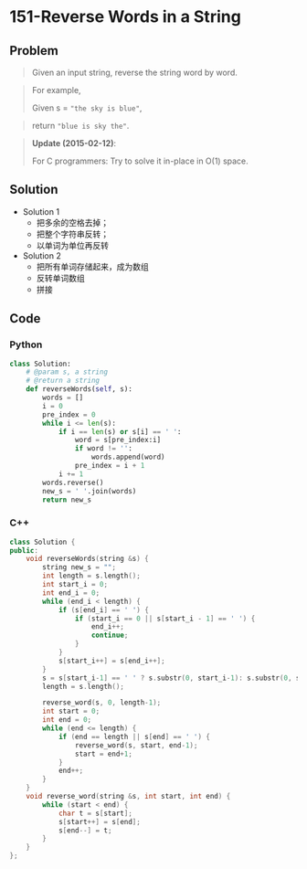 # 151-Reverse Words in a String

## Problem

> Given an input string, reverse the string word by word.

> For example,
> 
> Given s = `"the sky is blue"`,

> return `"blue is sky the"`.

> **Update (2015-02-12)**:
> 
> For C programmers: Try to solve it in-place in O(1) space.

## Solution

- Solution 1	
	- 把多余的空格去掉；
	- 把整个字符串反转；
	- 以单词为单位再反转
- Solution 2
	- 把所有单词存储起来，成为数组
	- 反转单词数组
	- 拼接

## Code

### Python

```python
class Solution:
    # @param s, a string
    # @return a string
	def reverseWords(self, s):
		words = []
		i = 0
		pre_index = 0
		while i <= len(s):
			if i == len(s) or s[i] == ' ':
				word = s[pre_index:i]
				if word != '':
					words.append(word)
				pre_index = i + 1
			i += 1
		words.reverse()
		new_s = ' '.join(words)
		return new_s

```

### C++

```cpp
class Solution {
public:
    void reverseWords(string &s) {
        string new_s = "";
        int length = s.length();
		int start_i = 0;
		int end_i = 0;
		while (end_i < length) {
			if (s[end_i] == ' ') {
				if (start_i == 0 || s[start_i - 1] == ' ') {
					end_i++;
					continue;
				} 
			}
			s[start_i++] = s[end_i++];
		}
        s = s[start_i-1] == ' ' ? s.substr(0, start_i-1): s.substr(0, start_i);
		length = s.length();

        reverse_word(s, 0, length-1);
        int start = 0;
        int end = 0;
        while (end <= length) {
            if (end == length || s[end] == ' ') {
                reverse_word(s, start, end-1);
                start = end+1;
            }
            end++;
        }
    }
    void reverse_word(string &s, int start, int end) {
        while (start < end) {
            char t = s[start];
            s[start++] = s[end];
            s[end--] = t;
        }
    }
};

```